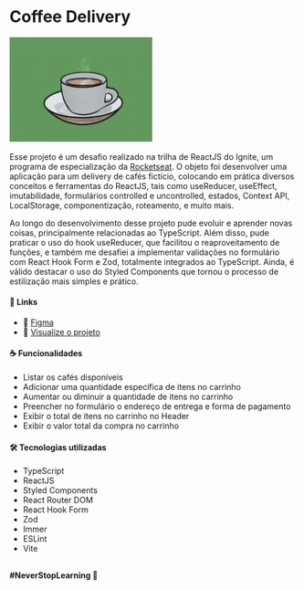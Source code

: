 # Coffee Delivery

<img src="coffee.gif" width="250" />

Esse projeto é um desafio realizado na trilha de ReactJS do Ignite, um programa de especialização da [Rocketseat](https://github.com/rocketseat-education). O objeto foi desenvolver uma aplicação para um delivery de cafés fictício, colocando em prática diversos conceitos e ferramentas do ReactJS, tais como useReducer, useEffect, imutabilidade, formulários controlled e uncontrolled, estados, Context API, LocalStorage, componentização, roteamento, e muito mais.

Ao longo do desenvolvimento desse projeto pude evoluir e aprender novas coisas, principalmente relacionadas ao TypeScript. Além disso, pude praticar o uso do hook useReducer, que facilitou o reaproveitamento de funções, e também me desafiei a implementar validações no formulário com React Hook Form e Zod, totalmente integrados ao TypeScript. Ainda, é válido destacar o uso do Styled Components que tornou o processo de estilização mais simples e prático.

#### 📌 Links
- 🎨 [Figma](https://www.figma.com/file/SDz4UyezNl7lkFu5blK3m3/Coffee-Delivery-(Copy)?node-id=0%3A1)
- 👀 [Visualize o projeto](https://luismda.github.io/coffee-delivery/)

#### ☕ Funcionalidades
- Listar os cafés disponíveis
- Adicionar uma quantidade específica de itens no carrinho
- Aumentar ou diminuir a quantidade de itens no carrinho
- Preencher no formulário o endereço de entrega e forma de pagamento
- Exibir o total de itens no carrinho no Header
- Exibir o valor total da compra no carrinho

#### 🛠 Tecnologias utilizadas
- TypeScript
- ReactJS
- Styled Components
- React Router DOM
- React Hook Form
- Zod
- Immer
- ESLint
- Vite

##

**#NeverStopLearning 🚀**
